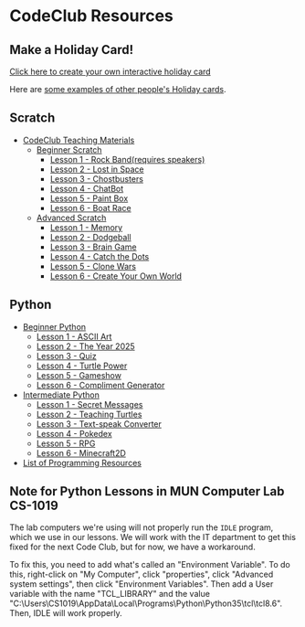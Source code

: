 # CodeClub Resources

## Make a Holiday Card!

[Click here to create your own interactive holiday card](https://scratch.mit.edu/projects/editor/?tip_bar=hoc)

Here are [some examples of other people's Holiday cards](https://scratch.mit.edu/studios/279432/).

## Scratch

* [CodeClub Teaching Materials](http://projects.codeclubworld.org/en-GB/)
  * [Beginner Scratch](http://projects.codeclubworld.org/en-GB/01_scratch_01/index.html)
    * [Lesson 1 - Rock Band(requires speakers)](http://projects.codeclubworld.org/en-GB/01_scratch_01/01/Rock%20Band.html)
    * [Lesson 2 - Lost in Space](http://projects.codeclubworld.org/en-GB/01_scratch_01/02/Lost%20in%20Space.html)
    * [Lesson 3 - Chostbusters](http://projects.codeclubworld.org/en-GB/01_scratch_01/03/Ghostbusters.html)
    * [Lesson 4 - ChatBot](http://projects.codeclubworld.org/en-GB/01_scratch_01/04/ChatBot.html)
    * [Lesson 5 - Paint Box](http://projects.codeclubworld.org/en-GB/01_scratch_01/05/Paint%20Box.html)
    * [Lesson 6 - Boat Race](http://projects.codeclubworld.org/en-GB/01_scratch_01/06/Boat%20Race.html)
  * [Advanced Scratch](http://projects.codeclubworld.org/en-GB/02_scratch_02/index.html)
    * [Lesson 1 - Memory](http://projects.codeclubworld.org/en-GB/02_scratch_02/01/Memory.html)
    * [Lesson 2 - Dodgeball](http://projects.codeclubworld.org/en-GB/02_scratch_02/02/Dodgeball.html)
    * [Lesson 3 - Brain Game](http://projects.codeclubworld.org/en-GB/02_scratch_02/03/Brain%20Game.html)
    * [Lesson 4 - Catch the Dots](http://projects.codeclubworld.org/en-GB/02_scratch_02/04/Catch%20the%20Dots.html)
    * [Lesson 5 - Clone Wars](http://projects.codeclubworld.org/en-GB/02_scratch_02/05/Clone%20Wars.html)
    * [Lesson 6 - Create Your Own World](http://projects.codeclubworld.org/en-GB/02_scratch_02/06/Create%20Your%20Own%20World.html)

## Python

  * [Beginner Python](http://projects.codeclubworld.org/en-GB/09_python/index.html)
    * [Lesson 1 - ASCII Art](http://projects.codeclubworld.org/en-GB/07_python_01/01/ASCII%20Art.html)
    * [Lesson 2 - The Year 2025](http://projects.codeclubworld.org/en-GB/07_python_01/02/The%20Year%202025.html)
    * [Lesson 3 - Quiz](http://projects.codeclubworld.org/en-GB/07_python_01/03/Quiz.html)
    * [Lesson 4 - Turtle Power](http://projects.codeclubworld.org/en-GB/07_python_01/04/Turtle%20Power.html)
    * [Lesson 5 - Gameshow](http://projects.codeclubworld.org/en-GB/07_python_01/05/Gameshow.html)
    * [Lesson 6 - Compliment Generator](http://projects.codeclubworld.org/en-GB/07_python_01/06/Compliment%20Generator.html)
  * [Intermediate Python](http://projects.codeclubworld.org/en-GB/10_python/index.html)
    * [Lesson 1 - Secret Messages](http://projects.codeclubworld.org/en-GB/08_python_02/01/Secret%20Messages.html)
    * [Lesson 2 - Teaching Turtles](http://projects.codeclubworld.org/en-GB/08_python_02/02/Teaching%20Turtles.html)
    * [Lesson 3 - Text-speak Converter](http://projects.codeclubworld.org/en-GB/08_python_02/03/Text-speak%20Converter.html)
    * [Lesson 4 - Pokedex](http://projects.codeclubworld.org/en-GB/08_python_02/04/Pokedex.html)
    * [Lesson 5 - RPG](http://projects.codeclubworld.org/en-GB/08_python_02/05/RPG.html)
    * [Lesson 6 - Minecraft2D](http://projects.codeclubworld.org/en-GB/08_python_02/06/Minecraft2D.html)
 * [List of Programming Resources](https://github.com/CodeNL/curated-programming-resources/blob/master/resources.md)


Note for Python Lessons in MUN Computer Lab CS-1019
-----------------------

The lab computers we're using will not properly run the `IDLE` program, which we use in our lessons. We will work with the IT department to get this fixed for the next Code Club, but for now, we have a workaround.

To fix this, you need to add what's called an "Environment Variable". To do this, right-click on "My Computer", click "properties", click "Advanced system settings", then click "Environment Variables". Then add a User variable with the name "TCL_LIBRARY" and the value "C:\Users\CS1019\AppData\Local\Programs\Python\Python35\tcl\tcl8.6". Then, IDLE will work properly.
